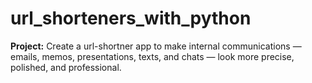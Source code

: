 # url_shorteners_with_python

**Project:** Create a url-shortner app to make internal communications — emails, memos, presentations, texts, and chats — look more precise, polished, and professional. 

